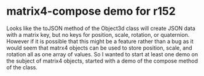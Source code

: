 # matrix4-compose demo for r152

Looks like the toJSON method of the Object3d class will create JSON data with a matrix key, but no keys for position, scale, rotation, or quaternion. However if it is possible that this might be a feature rather than a bug as it would seem that matrx4 objects can be used to store position, scale, and rotation  all as one array of values. So I wanted to start at least one demo on the subject of matrix4 objects, started with a demo of the compose method of the class.